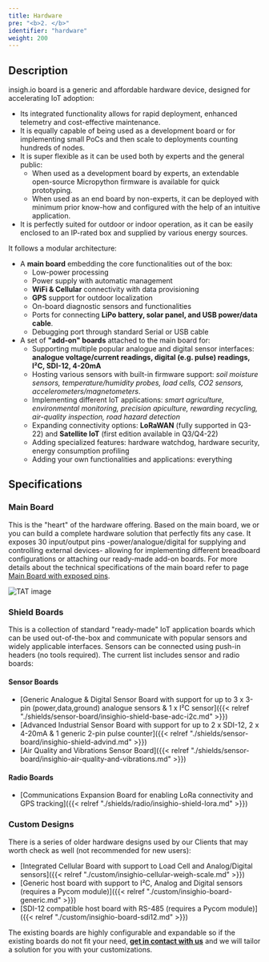 ```yaml
---
title: Hardware
pre: "<b>2. </b>"
identifier: "hardware"
weight: 200
---
```


## Description
insigh.io board is a generic and affordable hardware device, designed for accelerating IoT adoption:
  - Its integrated functionality allows for rapid deployment, enhanced telemetry and cost-effective maintenance.
  - It is equally capable of being used as a development board or for implementing small PoCs and then scale to deployments counting hundreds of nodes.
  - It is super flexible as it can be used both by experts and the general public:
    - When used as a development board by experts, an extendable open-source Micropython firmware is available for quick prototyping.
    - When used as an end board by non-experts, it can be deployed with minimum prior know-how and configured with the help of an intuitive application.
  - It is perfectly suited for outdoor or indoor operation, as it can be easily enclosed to an IP-rated box and supplied by various energy sources.

It follows a modular architecture:
- A __main board__ embedding the core functionalities out of the box:
  - Low-power processing
  - Power supply with automatic management
  - __WiFi & Cellular__ connectivity with data provisioning
  - __GPS__ support for outdoor localization
  - On-board diagnostic sensors and functionalities
  - Ports for connecting __LiPo battery, solar panel, and USB power/data cable__.
  - Debugging port through standard Serial or USB cable
- A set of __"add-on" boards__ attached to the main board for:
  - Supporting multiple popular analogue and digital sensor interfaces: __analogue voltage/current readings, digital (e.g. pulse) readings, I²C, SDI-12, 4-20mA__
  - Hosting various sensors with built-in firmware support: _soil moisture sensors, temperature/humidity probes, load cells, CO2 sensors, accelerometers/magnetometers_.
  - Implementing different IoT applications: _smart agriculture, environmental monitoring, precision apiculture, rewarding recycling, air-quality inspection, road hazard detection_
  - Expanding connectivity options: __LoRaWAN__ (fully supported in Q3-22) and __Satellite IoT__ (first edition available in Q3/Q4-22)
  - Adding specialized features: hardware watchdog, hardware security, energy consumption profiling
  - Adding your own functionalities and applications: everything


## Specifications

### Main Board
This is the "heart" of the hardware offering. Based on the main board, we or you can build a complete hardware solution that perfectly fits any case.
It exposes 30 input/output pins -power/analogue/digital for supplying and controlling external devices- allowing for implementing different breadboard configurations or attaching our ready-made add-on boards.
For more details about the technical specifications of the main board refer to page [Main Board with exposed pins](./board/latest).

![TAT image](/images/deviceimages/insighio-main-latest.png?width=40pc)


### Shield Boards
This is a collection of standard "ready-made" IoT application boards which can be used out-of-the-box and communicate with popular sensors and widely applicable interfaces. Sensors can be connected using push-in headers (no tools required). The current list includes sensor and radio boards:

#### Sensor Boards
- [Generic Analogue & Digital Sensor Board with support for up to 3 x 3-pin (power,data,ground) analogue sensors & 1 x I²C sensor]({{< relref "./shields/sensor-board/insighio-shield-base-adc-i2c.md" >}})
- [Advanced Industrial Sensor Board with support for up to 2 x SDI-12, 2 x 4-20mA & 1 generic 2-pin pulse counter]({{< relref "./shields/sensor-board/insighio-shield-advind.md" >}})
- [Air Quality and Vibrations Sensor Board]({{< relref "./shields/sensor-board/insighio-air-quality-and-vibrations.md" >}})

#### Radio Boards
- [Communications Expansion Board for enabling LoRa connectivity and GPS tracking]({{< relref "./shields/radio/insighio-shield-lora.md" >}})

### Custom Designs
There is a series of older hardware designs used by our Clients that may worth check as well (not recommended for new users):
- [Integrated Cellular Board with support to Load Cell and Analog/Digital sensors]({{< relref "./custom/insighio-cellular-weigh-scale.md" >}})
- [Generic host board with support to I²C, Analog and Digital sensors (requires a Pycom module)]({{< relref "./custom/insighio-board-generic.md" >}})
- [SDI-12 compatible host board with RS-485 (requires a Pycom module)]({{< relref "./custom/insighio-board-sdi12.md" >}})

The existing boards are highly configurable and expandable so if the existing boards do not fit your need, **[get in contact with us](mailto:info@insigh.io)** and we will tailor a solution for you with your customizations.
